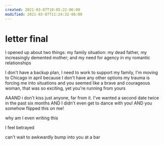 ```yaml
---
created: 2021-03-07T10:05:22-06:00
modified: 2021-03-07T11:24:32-06:00
---
```


# letter final

I opened up about two things:
my family situation: my dead father, my increasingly demented mother; and my need for agency in my romantic relationships

I don't have a backup plan, I need to work to support my family,
I'm moving to Chicago in april because I don't have any other options
my trauma is forcing me into situations and you seemed like a brave and courageous woman, that was so exciting, yet you're running from yours

AAAND i don't kiss just anyone, far from it. I've wanted a second date twice in the past six months AND I didn't even get to dance with you! AND you somehow flipped this on me!

why am I even writing this 

I feel betrayed

can't wait to awkwardly bump into you at a bar